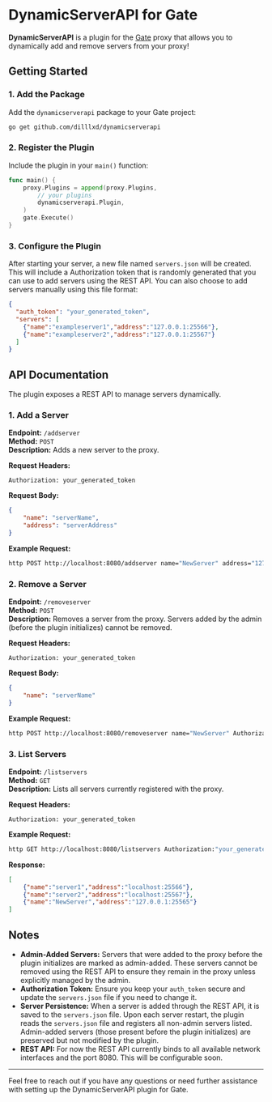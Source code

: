 # DynamicServerAPI for Gate

**DynamicServerAPI** is a plugin for the [Gate](https://gate.minekube.com/) proxy that allows you to dynamically add and remove servers from your proxy!

## Getting Started

### 1. Add the Package

Add the `dynamicserverapi` package to your Gate project:

```bash
go get github.com/dilllxd/dynamicserverapi
```

### 2. Register the Plugin

Include the plugin in your `main()` function:

```go
func main() {
    proxy.Plugins = append(proxy.Plugins,
        // your plugins
        dynamicserverapi.Plugin,
    )
    gate.Execute()
}
```

### 3. Configure the Plugin

After starting your server, a new file named `servers.json` will be created. This will include a Authorization token that is randomly generated that you can use to add servers using the REST API. You can also choose to add servers manually using this file format:

```json
{
  "auth_token": "your_generated_token",
  "servers": [
    {"name":"exampleserver1","address":"127.0.0.1:25566"},
    {"name":"exampleserver2","address":"127.0.0.1:25567"}
  ]
}
```

## API Documentation

The plugin exposes a REST API to manage servers dynamically.

### 1. Add a Server

**Endpoint:** `/addserver`  
**Method:** `POST`  
**Description:** Adds a new server to the proxy.

**Request Headers:**
```
Authorization: your_generated_token
```

**Request Body:**
```json
{
    "name": "serverName",
    "address": "serverAddress"
}
```

**Example Request:**
```bash
http POST http://localhost:8080/addserver name="NewServer" address="127.0.0.1:25565" Authorization:"your_generated_token"
```

### 2. Remove a Server

**Endpoint:** `/removeserver`  
**Method:** `POST`  
**Description:** Removes a server from the proxy. Servers added by the admin (before the plugin initializes) cannot be removed.

**Request Headers:**
```
Authorization: your_generated_token
```

**Request Body:**
```json
{
    "name": "serverName"
}
```

**Example Request:**
```bash
http POST http://localhost:8080/removeserver name="NewServer" Authorization:"your_generated_token"
```

### 3. List Servers

**Endpoint:** `/listservers`  
**Method:** `GET`  
**Description:** Lists all servers currently registered with the proxy.

**Request Headers:**
```
Authorization: your_generated_token
```

**Example Request:**
```bash
http GET http://localhost:8080/listservers Authorization:"your_generated_token"
```

**Response:**
```json
[
    {"name":"server1","address":"localhost:25566"},
    {"name":"server2","address":"localhost:25567"},
    {"name":"NewServer","address":"127.0.0.1:25565"}
]
```

## Notes

- **Admin-Added Servers:** Servers that were added to the proxy before the plugin initializes are marked as admin-added. These servers cannot be removed using the REST API to ensure they remain in the proxy unless explicitly managed by the admin.
- **Authorization Token:** Ensure you keep your `auth_token` secure and update the `servers.json` file if you need to change it.
- **Server Persistence:** When a server is added through the REST API, it is saved to the `servers.json` file. Upon each server restart, the plugin reads the `servers.json` file and registers all non-admin servers listed. Admin-added servers (those present before the plugin initializes) are preserved but not modified by the plugin.
- **REST API:** For now the REST API currently binds to all available network interfaces and the port 8080. This will be configurable soon.
---

Feel free to reach out if you have any questions or need further assistance with setting up the DynamicServerAPI plugin for Gate.
